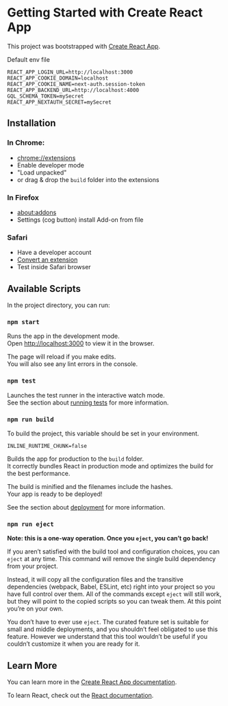 # Getting Started with Create React App

This project was bootstrapped with [Create React App](https://github.com/facebook/create-react-app).

Default env file
```dotenv
REACT_APP_LOGIN_URL=http://localhost:3000
REACT_APP_COOKIE_DOMAIN=localhost
REACT_APP_COOKIE_NAME=next-auth.session-token
REACT_APP_BACKEND_URL=http://localhost:4000
GQL_SCHEMA_TOKEN=mySecret
REACT_APP_NEXTAUTH_SECRET=mySecret
```

## Installation

### In Chrome:
- [chrome://extensions](chrome://extensions)
- Enable developer mode
- "Load unpacked"
- or drag & drop the `build` folder into the extensions

### In Firefox
- [about:addons](about:addons)
- Settings (cog button) install Add-on from file

### Safari
- Have a developer account
- [Convert an extension](https://developer.apple.com/documentation/safariservices/safari_web_extensions/converting_a_web_extension_for_safari)
- Test inside Safari browser

## Available Scripts

In the project directory, you can run:

### `npm start`

Runs the app in the development mode.\
Open [http://localhost:3000](http://localhost:3000) to view it in the browser.

The page will reload if you make edits.\
You will also see any lint errors in the console.

### `npm test`

Launches the test runner in the interactive watch mode.\
See the section about [running tests](https://facebook.github.io/create-react-app/docs/running-tests) for more information.

### `npm run build`

To build the project, this variable should be set in your environment.
```dotenv
INLINE_RUNTIME_CHUNK=false
```

Builds the app for production to the `build` folder.\
It correctly bundles React in production mode and optimizes the build for the best performance.

The build is minified and the filenames include the hashes.\
Your app is ready to be deployed!

See the section about [deployment](https://facebook.github.io/create-react-app/docs/deployment) for more information.

### `npm run eject`

**Note: this is a one-way operation. Once you `eject`, you can’t go back!**

If you aren’t satisfied with the build tool and configuration choices, you can `eject` at any time. This command will remove the single build dependency from your project.

Instead, it will copy all the configuration files and the transitive dependencies (webpack, Babel, ESLint, etc) right into your project so you have full control over them. All of the commands except `eject` will still work, but they will point to the copied scripts so you can tweak them. At this point you’re on your own.

You don’t have to ever use `eject`. The curated feature set is suitable for small and middle deployments, and you shouldn’t feel obligated to use this feature. However we understand that this tool wouldn’t be useful if you couldn’t customize it when you are ready for it.

## Learn More

You can learn more in the [Create React App documentation](https://facebook.github.io/create-react-app/docs/getting-started).

To learn React, check out the [React documentation](https://reactjs.org/).
